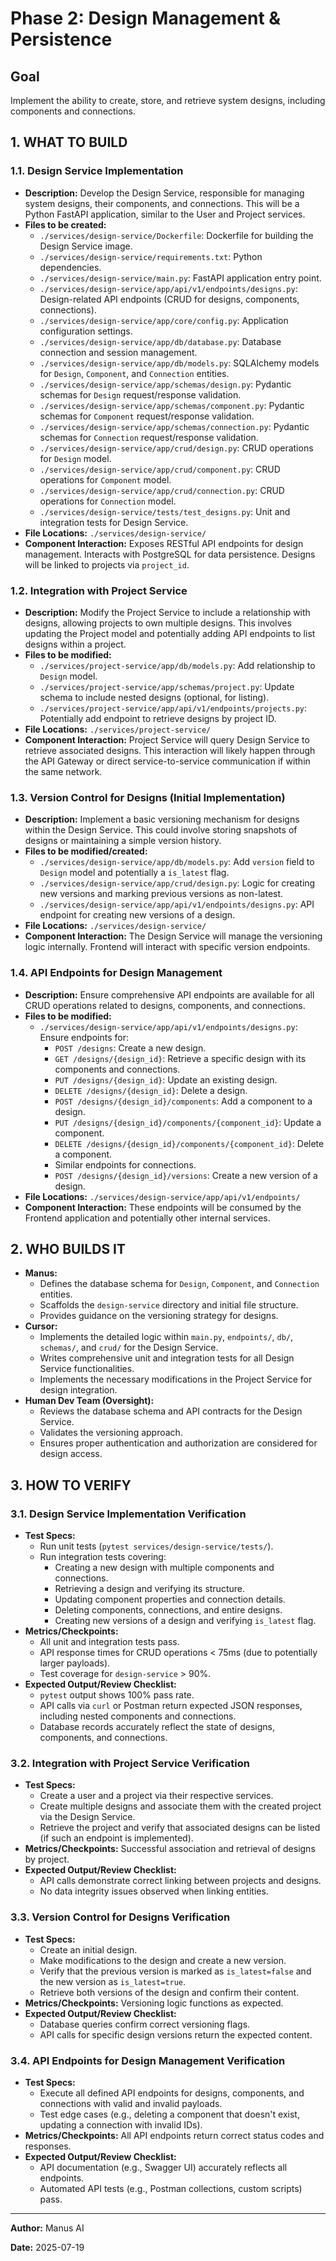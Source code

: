 # Phase 2: Design Management & Persistence

## Goal
Implement the ability to create, store, and retrieve system designs, including components and connections.

## 1. WHAT TO BUILD

### 1.1. Design Service Implementation

*   **Description:** Develop the Design Service, responsible for managing system designs, their components, and connections. This will be a Python FastAPI application, similar to the User and Project services.
*   **Files to be created:**
    *   `./services/design-service/Dockerfile`: Dockerfile for building the Design Service image.
    *   `./services/design-service/requirements.txt`: Python dependencies.
    *   `./services/design-service/main.py`: FastAPI application entry point.
    *   `./services/design-service/app/api/v1/endpoints/designs.py`: Design-related API endpoints (CRUD for designs, components, connections).
    *   `./services/design-service/app/core/config.py`: Application configuration settings.
    *   `./services/design-service/app/db/database.py`: Database connection and session management.
    *   `./services/design-service/app/db/models.py`: SQLAlchemy models for `Design`, `Component`, and `Connection` entities.
    *   `./services/design-service/app/schemas/design.py`: Pydantic schemas for `Design` request/response validation.
    *   `./services/design-service/app/schemas/component.py`: Pydantic schemas for `Component` request/response validation.
    *   `./services/design-service/app/schemas/connection.py`: Pydantic schemas for `Connection` request/response validation.
    *   `./services/design-service/app/crud/design.py`: CRUD operations for `Design` model.
    *   `./services/design-service/app/crud/component.py`: CRUD operations for `Component` model.
    *   `./services/design-service/app/crud/connection.py`: CRUD operations for `Connection` model.
    *   `./services/design-service/tests/test_designs.py`: Unit and integration tests for Design Service.
*   **File Locations:** `./services/design-service/`
*   **Component Interaction:** Exposes RESTful API endpoints for design management. Interacts with PostgreSQL for data persistence. Designs will be linked to projects via `project_id`.

### 1.2. Integration with Project Service

*   **Description:** Modify the Project Service to include a relationship with designs, allowing projects to own multiple designs. This involves updating the Project model and potentially adding API endpoints to list designs within a project.
*   **Files to be modified:**
    *   `./services/project-service/app/db/models.py`: Add relationship to `Design` model.
    *   `./services/project-service/app/schemas/project.py`: Update schema to include nested designs (optional, for listing).
    *   `./services/project-service/app/api/v1/endpoints/projects.py`: Potentially add endpoint to retrieve designs by project ID.
*   **File Locations:** `./services/project-service/`
*   **Component Interaction:** Project Service will query Design Service to retrieve associated designs. This interaction will likely happen through the API Gateway or direct service-to-service communication if within the same network.

### 1.3. Version Control for Designs (Initial Implementation)

*   **Description:** Implement a basic versioning mechanism for designs within the Design Service. This could involve storing snapshots of designs or maintaining a simple version history.
*   **Files to be modified/created:**
    *   `./services/design-service/app/db/models.py`: Add `version` field to `Design` model and potentially a `is_latest` flag.
    *   `./services/design-service/app/crud/design.py`: Logic for creating new versions and marking previous versions as non-latest.
    *   `./services/design-service/app/api/v1/endpoints/designs.py`: API endpoint for creating new versions of a design.
*   **File Locations:** `./services/design-service/`
*   **Component Interaction:** The Design Service will manage the versioning logic internally. Frontend will interact with specific version endpoints.

### 1.4. API Endpoints for Design Management

*   **Description:** Ensure comprehensive API endpoints are available for all CRUD operations related to designs, components, and connections.
*   **Files to be modified:**
    *   `./services/design-service/app/api/v1/endpoints/designs.py`: Ensure endpoints for:
        *   `POST /designs`: Create a new design.
        *   `GET /designs/{design_id}`: Retrieve a specific design with its components and connections.
        *   `PUT /designs/{design_id}`: Update an existing design.
        *   `DELETE /designs/{design_id}`: Delete a design.
        *   `POST /designs/{design_id}/components`: Add a component to a design.
        *   `PUT /designs/{design_id}/components/{component_id}`: Update a component.
        *   `DELETE /designs/{design_id}/components/{component_id}`: Delete a component.
        *   Similar endpoints for connections.
        *   `POST /designs/{design_id}/versions`: Create a new version of a design.
*   **File Locations:** `./services/design-service/app/api/v1/endpoints/`
*   **Component Interaction:** These endpoints will be consumed by the Frontend application and potentially other internal services.

## 2. WHO BUILDS IT

*   **Manus:**
    *   Defines the database schema for `Design`, `Component`, and `Connection` entities.
    *   Scaffolds the `design-service` directory and initial file structure.
    *   Provides guidance on the versioning strategy for designs.
*   **Cursor:**
    *   Implements the detailed logic within `main.py`, `endpoints/`, `db/`, `schemas/`, and `crud/` for the Design Service.
    *   Writes comprehensive unit and integration tests for all Design Service functionalities.
    *   Implements the necessary modifications in the Project Service for design integration.
*   **Human Dev Team (Oversight):**
    *   Reviews the database schema and API contracts for the Design Service.
    *   Validates the versioning approach.
    *   Ensures proper authentication and authorization are considered for design access.

## 3. HOW TO VERIFY

### 3.1. Design Service Implementation Verification

*   **Test Specs:**
    *   Run unit tests (`pytest services/design-service/tests/`).
    *   Run integration tests covering:
        *   Creating a new design with multiple components and connections.
        *   Retrieving a design and verifying its structure.
        *   Updating component properties and connection details.
        *   Deleting components, connections, and entire designs.
        *   Creating new versions of a design and verifying `is_latest` flag.
*   **Metrics/Checkpoints:**
    *   All unit and integration tests pass.
    *   API response times for CRUD operations < 75ms (due to potentially larger payloads).
    *   Test coverage for `design-service` > 90%.
*   **Expected Output/Review Checklist:**
    *   `pytest` output shows 100% pass rate.
    *   API calls via `curl` or Postman return expected JSON responses, including nested components and connections.
    *   Database records accurately reflect the state of designs, components, and connections.

### 3.2. Integration with Project Service Verification

*   **Test Specs:**
    *   Create a user and a project via their respective services.
    *   Create multiple designs and associate them with the created project via the Design Service.
    *   Retrieve the project and verify that associated designs can be listed (if such an endpoint is implemented).
*   **Metrics/Checkpoints:** Successful association and retrieval of designs by project.
*   **Expected Output/Review Checklist:**
    *   API calls demonstrate correct linking between projects and designs.
    *   No data integrity issues observed when linking entities.

### 3.3. Version Control for Designs Verification

*   **Test Specs:**
    *   Create an initial design.
    *   Make modifications to the design and create a new version.
    *   Verify that the previous version is marked as `is_latest=false` and the new version as `is_latest=true`.
    *   Retrieve both versions of the design and confirm their content.
*   **Metrics/Checkpoints:** Versioning logic functions as expected.
*   **Expected Output/Review Checklist:**
    *   Database queries confirm correct versioning flags.
    *   API calls for specific design versions return the expected content.

### 3.4. API Endpoints for Design Management Verification

*   **Test Specs:**
    *   Execute all defined API endpoints for designs, components, and connections with valid and invalid payloads.
    *   Test edge cases (e.g., deleting a component that doesn't exist, updating a connection with invalid IDs).
*   **Metrics/Checkpoints:** All API endpoints return correct status codes and responses.
*   **Expected Output/Review Checklist:**
    *   API documentation (e.g., Swagger UI) accurately reflects all endpoints.
    *   Automated API tests (e.g., Postman collections, custom scripts) pass.

---

**Author:** Manus AI

**Date:** 2025-07-19


